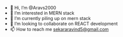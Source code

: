 - 👋 Hi, I’m @Aravs2000
- 👀 I’m interested in MERN stack
- 🌱 I’m currently piling up on mern stack
- 💞️ I’m looking to collaborate on REACT development
- 📫 How to reach me
  sekararavind5@gmail.com

<!---
Aravs2000/Aravs2000 is a ✨ special ✨ repository because its `README.md` (this file) appears on your GitHub profile.
You can click the Preview link to take a look at your changes.
--->
